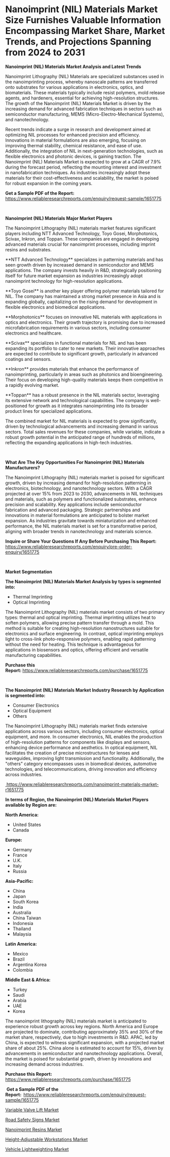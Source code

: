 <p><h1>Nanoimprint (NIL) Materials Market Size Furnishes Valuable Information Encompassing Market Share, Market Trends, and Projections Spanning from 2024 to 2031</h1></p><p><strong>Nanoimprint (NIL) Materials Market Analysis and Latest Trends</strong></p>
<p><p>Nanoimprint Lithography (NIL) Materials are specialized substances used in the nanoimprinting process, whereby nanoscale patterns are transferred onto substrates for various applications in electronics, optics, and biomaterials. These materials typically include resist polymers, mold release agents, and hardeners, essential for achieving high-resolution structures. The growth of the Nanoimprint (NIL) Materials Market is driven by the increasing demand for advanced fabrication techniques in sectors such as semiconductor manufacturing, MEMS (Micro-Electro-Mechanical Systems), and nanotechnology.</p><p>Recent trends indicate a surge in research and development aimed at optimizing NIL processes for enhanced precision and efficiency. Innovations in material formulations are also emerging, focusing on improving thermal stability, chemical resistance, and ease of use. Additionally, the integration of NIL in next-generation technologies, such as flexible electronics and photonic devices, is gaining traction. The Nanoimprint (NIL) Materials Market is expected to grow at a CAGR of 7.9% during the forecast period, reflecting the mounting interest and investment in nanofabrication techniques. As industries increasingly adopt these materials for their cost-effectiveness and scalability, the market is poised for robust expansion in the coming years.</p></p>
<p><strong>Get a Sample PDF of the Report:&nbsp;</strong> <a href="https://www.reliableresearchreports.com/enquiry/request-sample/1651775?utm_campaign=112&utm_medium=2&utm_source=Github&utm_content=ia&utm_term=08122024&utm_id=nanoimprint-nil-materials">https://www.reliableresearchreports.com/enquiry/request-sample/1651775</a></p>
<p>&nbsp;</p>
<p><strong>Nanoimprint (NIL) Materials Major Market Players</strong></p>
<p><p>The Nanoimprint Lithography (NIL) materials market features significant players including NTT Advanced Technology, Toyo Gosei, Morphotonics, Scivax, Inkron, and Toppan. These companies are engaged in developing advanced materials crucial for nanoimprint processes, including imprint resins and substrates.</p><p>**NTT Advanced Technology** specializes in patterning materials and has seen growth driven by increased demand in semiconductor and MEMS applications. The company invests heavily in R&D, strategically positioning itself for future market expansion as industries increasingly adopt nanoimprint technology for high-resolution applications.</p><p>**Toyo Gosei** is another key player offering polymer materials tailored for NIL. The company has maintained a strong market presence in Asia and is expanding globally, capitalizing on the rising demand for development in flexible electronics and biomedical applications.</p><p>**Morphotonics** focuses on innovative NIL materials with applications in optics and electronics. Their growth trajectory is promising due to increased microfabrication requirements in various sectors, including consumer electronics and healthcare.</p><p>**Scivax** specializes in functional materials for NIL and has been expanding its portfolio to cater to new markets. Their innovative approaches are expected to contribute to significant growth, particularly in advanced coatings and sensors.</p><p>**Inkron** provides materials that enhance the performance of nanoimprinting, particularly in areas such as photonics and bioengineering. Their focus on developing high-quality materials keeps them competitive in a rapidly evolving market.</p><p>**Toppan** has a robust presence in the NIL materials sector, leveraging its extensive network and technological capabilities. The company is well-positioned for growth as it integrates nanoimprinting into its broader product lines for specialized applications.</p><p>The combined market for NIL materials is expected to grow significantly, driven by technological advancements and increasing demand in various sectors. Total sales revenues for these companies, while variable, indicate a robust growth potential in the anticipated range of hundreds of millions, reflecting the expanding applications in high-tech industries.</p></p>
<p>&nbsp;</p>
<p><strong>What Are The Key Opportunities For Nanoimprint (NIL) Materials Manufacturers?</strong></p>
<p><p>The Nanoimprint Lithography (NIL) materials market is poised for significant growth, driven by increasing demand for high-resolution patterning in electronics, biotechnology, and nanotechnology sectors. With a CAGR projected at over 15% from 2023 to 2030, advancements in NIL techniques and materials, such as polymers and functionalized substrates, enhance precision and scalability. Key applications include semiconductor fabrication and advanced packaging. Strategic partnerships and innovations in material formulations are anticipated to bolster market expansion. As industries gravitate towards miniaturization and enhanced performance, the NIL materials market is set for a transformative period, aligning with broader trends in nanotechnology and materials science.</p></p>
<p><strong>Inquire or Share Your Questions If Any Before Purchasing This Report:</strong> <a href="https://www.reliableresearchreports.com/enquiry/pre-order-enquiry/1651775?utm_campaign=112&utm_medium=2&utm_source=Github&utm_content=ia&utm_term=08122024&utm_id=nanoimprint-nil-materials">https://www.reliableresearchreports.com/enquiry/pre-order-enquiry/1651775</a></p>
<p>&nbsp;</p>
<p><strong>Market Segmentation</strong></p>
<p><strong>The Nanoimprint (NIL) Materials Market Analysis by types is segmented into:</strong></p>
<p><ul><li>Thermal Imprinting</li><li>Optical Imprinting</li></ul></p>
<p><p>The Nanoimprint Lithography (NIL) materials market consists of two primary types: thermal and optical imprinting. Thermal imprinting utilizes heat to soften polymers, allowing precise pattern transfer through a mold. This method is suitable for creating high-resolution nanostructures suitable for electronics and surface engineering. In contrast, optical imprinting employs light to cross-link photo-responsive polymers, enabling rapid patterning without the need for heating. This technique is advantageous for applications in biosensors and optics, offering efficient and versatile manufacturing capabilities.</p></p>
<p><strong>Purchase this Report:&nbsp;</strong><a href="https://www.reliableresearchreports.com/purchase/1651775?utm_campaign=112&utm_medium=2&utm_source=Github&utm_content=ia&utm_term=08122024&utm_id=nanoimprint-nil-materials">https://www.reliableresearchreports.com/purchase/1651775</a></p>
<p>&nbsp;</p>
<p><strong>The Nanoimprint (NIL) Materials Market Industry Research by Application is segmented into:</strong></p>
<p><ul><li>Consumer Electronics</li><li>Optical Equipment</li><li>Others</li></ul></p>
<p><p>The Nanoimprint Lithography (NIL) materials market finds extensive applications across various sectors, including consumer electronics, optical equipment, and more. In consumer electronics, NIL enables the production of high-resolution patterns for components like displays and sensors, enhancing device performance and aesthetics. In optical equipment, NIL facilitates the creation of precise microstructures for lenses and waveguides, improving light transmission and functionality. Additionally, the "others" category encompasses uses in biomedical devices, automotive technologies, and telecommunications, driving innovation and efficiency across industries.</p></p>
<p><a href="https://www.reliableresearchreports.com/nanoimprint-materials-market-r1651775?utm_campaign=112&utm_medium=2&utm_source=Github&utm_content=ia&utm_term=08122024&utm_id=nanoimprint-nil-materials">&nbsp;https://www.reliableresearchreports.com/nanoimprint-materials-market-r1651775</a></p>
<p><strong>In terms of Region, the Nanoimprint (NIL) Materials Market Players available by Region are:</strong></p>
<p>
    <p> <strong> North America: </strong>
        <ul>
            <li>United States</li>
            <li>Canada</li>
        </ul>
        </p> 
    <p> <strong> Europe: </strong>
        <ul>
            <li>Germany</li>
            <li>France</li>
            <li>U.K.</li>
            <li>Italy</li>
            <li>Russia</li>
        </ul>
        </p> 
    <p> <strong> Asia-Pacific: </strong>
        <ul>
            <li>China</li>
            <li>Japan</li>
            <li>South Korea</li>
            <li>India</li>
            <li>Australia</li>
            <li>China Taiwan</li>
            <li>Indonesia</li>
            <li>Thailand</li>
            <li>Malaysia</li>
        </ul>
        </p> 
    <p> <strong> Latin America: </strong>
        <ul>
            <li>Mexico</li>
            <li>Brazil</li>
            <li>Argentina Korea</li>
            <li>Colombia</li>
        </ul>
        </p> 
    <p> <strong> Middle East & Africa: </strong>
        <ul>
            <li>Turkey</li>
            <li>Saudi</li>
            <li>Arabia</li>
            <li>UAE</li>
            <li>Korea</li>
        </ul>
    </p>
    </p>
<p><p>The nanoimprint lithography (NIL) materials market is anticipated to experience robust growth across key regions. North America and Europe are projected to dominate, contributing approximately 35% and 30% of the market share, respectively, due to high investments in R&D. APAC, led by China, is expected to witness significant expansion, with a projected market share of about 25%. China alone is estimated to account for 15%, driven by advancements in semiconductor and nanotechnology applications. Overall, the market is poised for substantial growth, driven by innovations and increasing demand across industries.</p></p>
<p><strong>Purchase this Report: </strong><a href="https://www.reliableresearchreports.com/purchase/1651775?utm_campaign=112&utm_medium=2&utm_source=Github&utm_content=ia&utm_term=08122024&utm_id=nanoimprint-nil-materials">https://www.reliableresearchreports.com/purchase/1651775</a></p>
<p>&nbsp;<strong>Get a Sample PDF of the Report:&nbsp;&nbsp;</strong><a href="https://www.reliableresearchreports.com/enquiry/request-sample/1651775?utm_campaign=112&utm_medium=2&utm_source=Github&utm_content=ia&utm_term=08122024&utm_id=nanoimprint-nil-materials">https://www.reliableresearchreports.com/enquiry/request-sample/1651775</a></p>
<p><strong></strong></p>
<p><p><a href="https://www.linkedin.com/pulse/futur-trend-quest-sl8ue?utm_campaign=112&utm_medium=2&utm_source=Github&utm_content=ia&utm_term=08122024&utm_id=nanoimprint-nil-materials">Variable Valve Lift Market</a></p><p><a href="https://www.linkedin.com/pulse/futur-trend-quest-sl8ue?utm_campaign=112&utm_medium=2&utm_source=Github&utm_content=ia&utm_term=08122024&utm_id=nanoimprint-nil-materials">Road Safety Signs Market</a></p><p><a href="https://github.com/delindacallegari68/Market-Research-Report-List-1/blob/main/nanoimprint-resins-market.md?utm_campaign=112&utm_medium=2&utm_source=Github&utm_content=ia&utm_term=08122024&utm_id=nanoimprint-nil-materials">Nanoimprint Resins Market</a></p><p><a href="https://github.com/santosh758595/Market-Research-Report-List-6/blob/main/height-adjustable-workstations-market.md?utm_campaign=112&utm_medium=2&utm_source=Github&utm_content=ia&utm_term=08122024&utm_id=nanoimprint-nil-materials">Height-Adjustable Workstations Market</a></p><p><a href="https://www.linkedin.com/pulse/futur-trend-quest-sl8ue?utm_campaign=112&utm_medium=2&utm_source=Github&utm_content=ia&utm_term=08122024&utm_id=nanoimprint-nil-materials">Vehicle Lightweighting Market</a></p></p>